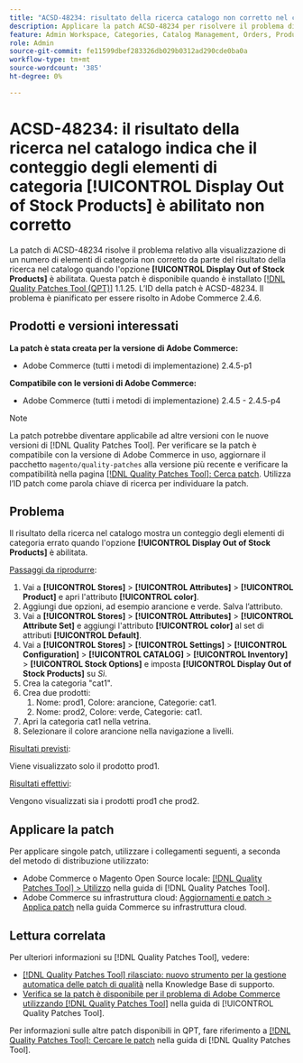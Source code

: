 ```yaml
---
title: "ACSD-48234: risultato della ricerca catalogo non corretto nel conteggio degli elementi della categoria quando [!UICONTROL Display Out of Stock Products] è abilitato"
description: Applicare la patch ACSD-48234 per risolvere il problema di Adobe Commerce, in cui il risultato della ricerca nel catalogo mostra un conteggio di elementi di categoria errato quando l'opzione [!UICONTROL Display Out of Stock Products] è abilitata.
feature: Admin Workspace, Categories, Catalog Management, Orders, Products, Search
role: Admin
source-git-commit: fe11599dbef283326db029b0312ad290cde0ba0a
workflow-type: tm+mt
source-wordcount: '385'
ht-degree: 0%

---
```


# ACSD-48234: il risultato della ricerca nel catalogo indica che il conteggio degli elementi di categoria **[!UICONTROL Display Out of Stock Products]** è abilitato non corretto

La patch di ACSD-48234 risolve il problema relativo alla visualizzazione di un numero di elementi di categoria non corretto da parte del risultato della ricerca nel catalogo quando l&#39;opzione **[!UICONTROL Display Out of Stock Products]** è abilitata. Questa patch è disponibile quando è installato [[!DNL Quality Patches Tool (QPT)]](https://experienceleague.adobe.com/en/docs/commerce-knowledge-base/kb/announcements/commerce-announcements/magento-quality-patches-released-new-tool-to-self-serve-quality-patches) 1.1.25. L’ID della patch è ACSD-48234. Il problema è pianificato per essere risolto in Adobe Commerce 2.4.6.


## Prodotti e versioni interessati

**La patch è stata creata per la versione di Adobe Commerce:**
* Adobe Commerce (tutti i metodi di implementazione) 2.4.5-p1

**Compatibile con le versioni di Adobe Commerce:**
* Adobe Commerce (tutti i metodi di implementazione) 2.4.5 - 2.4.5-p4

>[!NOTE]
>
>La patch potrebbe diventare applicabile ad altre versioni con le nuove versioni di [!DNL Quality Patches Tool]. Per verificare se la patch è compatibile con la versione di Adobe Commerce in uso, aggiornare il pacchetto `magento/quality-patches` alla versione più recente e verificare la compatibilità nella pagina [[!DNL Quality Patches Tool]: Cerca patch](https://experienceleague.adobe.com/tools/commerce-quality-patches/index.html). Utilizza l’ID patch come parola chiave di ricerca per individuare la patch.

## Problema

Il risultato della ricerca nel catalogo mostra un conteggio degli elementi di categoria errato quando l&#39;opzione **[!UICONTROL Display Out of Stock Products]** è abilitata.

<u>Passaggi da riprodurre</u>:

1. Vai a **[!UICONTROL Stores]** > **[!UICONTROL Attributes]** > **[!UICONTROL Product]** e apri l&#39;attributo **[!UICONTROL color]**.
1. Aggiungi due opzioni, ad esempio arancione e verde. Salva l’attributo.
1. Vai a **[!UICONTROL Stores]** > **[!UICONTROL Attributes]** > **[!UICONTROL Attribute Set]** e aggiungi l&#39;attributo **[!UICONTROL color]** al set di attributi **[!UICONTROL Default]**.
1. Vai a **[!UICONTROL Stores]** > **[!UICONTROL Settings]** > **[!UICONTROL Configuration]** > **[!UICONTROL CATALOG]** > **[!UICONTROL Inventory]** > **[!UICONTROL Stock Options]** e imposta **[!UICONTROL Display Out of Stock Products]** su _Sì_.
1. Crea la categoria &quot;cat1&quot;.
1. Crea due prodotti:
   1. Nome: prod1, Colore: arancione, Categorie: cat1.
   1. Nome: prod2, Colore: verde, Categorie: cat1.
1. Apri la categoria cat1 nella vetrina.
1. Selezionare il colore arancione nella navigazione a livelli.

<u>Risultati previsti</u>:

Viene visualizzato solo il prodotto prod1.

<u>Risultati effettivi</u>:

Vengono visualizzati sia i prodotti prod1 che prod2.

## Applicare la patch

Per applicare singole patch, utilizzare i collegamenti seguenti, a seconda del metodo di distribuzione utilizzato:

* Adobe Commerce o Magento Open Source locale: [[!DNL Quality Patches Tool] > Utilizzo](/help/tools/quality-patches-tool/usage.md) nella guida di [!DNL Quality Patches Tool].
* Adobe Commerce su infrastruttura cloud: [Aggiornamenti e patch > Applica patch](https://experienceleague.adobe.com/docs/commerce-cloud-service/user-guide/develop/upgrade/apply-patches.html) nella guida Commerce su infrastruttura cloud.

## Lettura correlata

Per ulteriori informazioni su [!DNL Quality Patches Tool], vedere:

* [[!DNL Quality Patches Tool] rilasciato: nuovo strumento per la gestione automatica delle patch di qualità](https://experienceleague.adobe.com/en/docs/commerce-knowledge-base/kb/announcements/commerce-announcements/magento-quality-patches-released-new-tool-to-self-serve-quality-patches) nella Knowledge Base di supporto.
* [Verifica se la patch è disponibile per il problema di Adobe Commerce utilizzando  [!DNL Quality Patches Tool]](/help/tools/quality-patches-tool/patches-available-in-qpt/check-patch-for-magento-issue-with-magento-quality-patches.md) nella guida di [!UICONTROL Quality Patches Tool].


Per informazioni sulle altre patch disponibili in QPT, fare riferimento a [[!DNL Quality Patches Tool]: Cercare le patch](https://experienceleague.adobe.com/tools/commerce-quality-patches/index.html) nella guida di [!DNL Quality Patches Tool].
